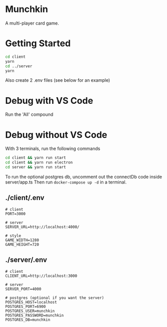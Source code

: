 # Munchkin

A multi-player card game.

# Getting Started

```bash
cd client
yarn
cd ../server
yarn
```

Also create 2 .env files (see below for an example)

# Debug with VS Code

Run the 'All' compound

# Debug without VS Code

With 3 terminals, run the following commands

```bash
cd client && yarn run start
cd client && yarn run electron
cd server && yarn run start
```

To run the optional postgres db, uncomment out the connectDb code inside server/app.ts
Then run `docker-compose up -d` in a terminal.

## ./client/.env

```
# client
PORT=3000

# server
SERVER_URL=http://localhost:4000/

# style
GAME_WIDTH=1280
GAME_HEIGHT=720
```

## ./server/.env

```
# client
CLIENT_URL=http://localhost:3000

# server
SERVER_PORT=4000

# postgres (optional if you want the server)
POSTGRES_HOST=localhost
POSTGRES_PORT=6900
POSTGRES_USER=munchkin
POSTGRES_PASSWORD=munchkin
POSTGRES_DB=munchkin
```
